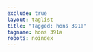 ```yaml
---
exclude: true
layout: taglist
title: "Tagged: hons 391a"
tagname: hons 391a
robots: noindex
---
```

